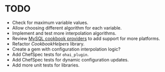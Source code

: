 TODO
====

- Check for maximum variable values.
- Allow choosing different algorithm for each variable.
- Implement and test more interpolation algorithms.
- Review [MySQL cookbook providers](https://github.com/opscode-cookbooks/mysql/tree/master/libraries) to add support for more platforms.
- Refactor *CookbookHelpers* library.
 - Create a gem with configuration interpolation logic?
- Add ChefSpec tests for `ohai_plugin`.
- Add ChefSpec tests for dynamic configuration updates.
- Add more unit tests for libraries.
